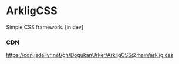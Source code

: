 # ArkligCSS

Simple CSS framework.
[in dev]

### CDN

https://cdn.jsdelivr.net/gh/DogukanUrker/ArkligCSS@main/arklig.css
